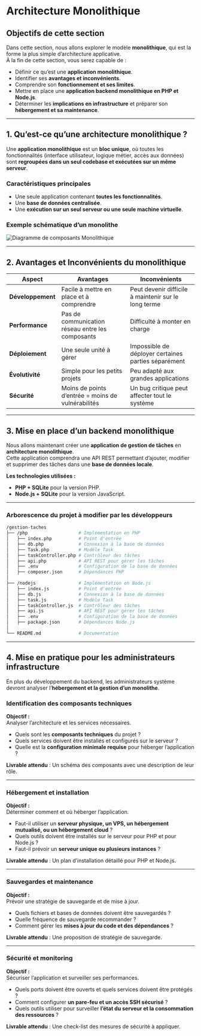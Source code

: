 # Architecture Monolithique

## Objectifs de cette section

Dans cette section, nous allons explorer le modèle **monolithique**, qui est la forme la plus simple d’architecture
applicative.  
À la fin de cette section, vous serez capable de :

- Définir ce qu’est une **application monolithique**.
- Identifier ses **avantages et inconvénients**.
- Comprendre son **fonctionnement et ses limites**.
- Mettre en place une **application backend monolithique en PHP et Node.js**.
- Déterminer les **implications en infrastructure** et préparer son **hébergement et sa maintenance**.

---

## 1. Qu’est-ce qu’une architecture monolithique ?

Une **application monolithique** est un **bloc unique**, où toutes les fonctionnalités (interface utilisateur, logique
métier, accès aux données) sont **regroupées dans un seul codebase et exécutées sur un même serveur**.

### Caractéristiques principales

- Une seule application contenant **toutes les fonctionnalités**.
- Une **base de données centralisée**.
- Une **exécution sur un seul serveur ou une seule machine virtuelle**.

### Exemple schématique d’un monolithe

![Diagramme de composants Monolithique](../images/composant-monolithique.png)

---

## 2. Avantages et Inconvénients du monolithique

| **Aspect**        | **Avantages**                                      | **Inconvénients**                                    |
|-------------------|----------------------------------------------------|------------------------------------------------------|
| **Développement** | Facile à mettre en place et à comprendre           | Peut devenir difficile à maintenir sur le long terme |
| **Performance**   | Pas de communication réseau entre les composants   | Difficulté à monter en charge                        |
| **Déploiement**   | Une seule unité à gérer                            | Impossible de déployer certaines parties séparément  |
| **Évolutivité**   | Simple pour les petits projets                     | Peu adapté aux grandes applications                  |
| **Sécurité**      | Moins de points d’entrée = moins de vulnérabilités | Un bug critique peut affecter tout le système        |

---

## 3. Mise en place d’un backend monolithique

Nous allons maintenant créer une **application de gestion de tâches** en **architecture monolithique**.  
Cette application comprendra une API REST permettant d’ajouter, modifier et supprimer des tâches dans une **base de
données locale**.

**Les technologies utilisées :**

- **PHP + SQLite** pour la version PHP.
- **Node.js + SQLite** pour la version JavaScript.

---

### Arborescence du projet à modifier par les développeurs

```bash
/gestion-taches
├── /php                   # Implémentation en PHP
│   ├── index.php          # Point d'entrée
│   ├── db.php             # Connexion à la base de données
│   ├── Task.php           # Modèle Task
│   ├── taskController.php # Contrôleur des tâches
│   ├── api.php            # API REST pour gérer les tâches
│   ├── .env               # Configuration de la base de données
│   ├── composer.json      # Dépendances PHP
│
├── /nodejs                # Implémentation en Node.js
│   ├── index.js           # Point d'entrée
│   ├── db.js              # Connexion à la base de données
│   ├── task.js            # Modèle Task
│   ├── taskController.js  # Contrôleur des tâches
│   ├── api.js             # API REST pour gérer les tâches
│   ├── .env               # Configuration de la base de données
│   ├── package.json       # Dépendances Node.js
│
└── README.md              # Documentation
```

---

## 4. Mise en pratique pour les administrateurs infrastructure

En plus du développement du backend, les administrateurs système devront analyser l’**hébergement et la gestion d’un
monolithe**.

### Identification des composants techniques

**Objectif :**  
Analyser l’architecture et les services nécessaires.

- Quels sont les **composants techniques** du projet ?
- Quels services doivent être installés et configurés sur le serveur ?
- Quelle est la **configuration minimale requise** pour héberger l’application ?

**Livrable attendu** : Un schéma des composants avec une description de leur rôle.

---

### Hébergement et installation

**Objectif :**  
Déterminer comment et où héberger l’application.

- Faut-il utiliser un **serveur physique, un VPS, un hébergement mutualisé, ou un hébergement cloud** ?
- Quels outils doivent être installés sur le serveur pour PHP et pour Node.js ?
- Faut-il prévoir un **serveur unique ou plusieurs instances** ?

**Livrable attendu** : Un plan d’installation détaillé pour PHP et Node.js.

---

### Sauvegardes et maintenance

**Objectif :**  
Prévoir une stratégie de sauvegarde et de mise à jour.

- Quels fichiers et bases de données doivent être sauvegardés ?
- Quelle fréquence de sauvegarde recommander ?
- Comment gérer les **mises à jour du code et des dépendances** ?

**Livrable attendu** : Une proposition de stratégie de sauvegarde.

---

### Sécurité et monitoring

**Objectif :**  
Sécuriser l’application et surveiller ses performances.

- Quels ports doivent être ouverts et quels services doivent être protégés ?
- Comment configurer **un pare-feu et un accès SSH sécurisé** ?
- Quels outils utiliser pour surveiller **l’état du serveur et la consommation des ressources** ?

**Livrable attendu** : Une check-list des mesures de sécurité à appliquer.
